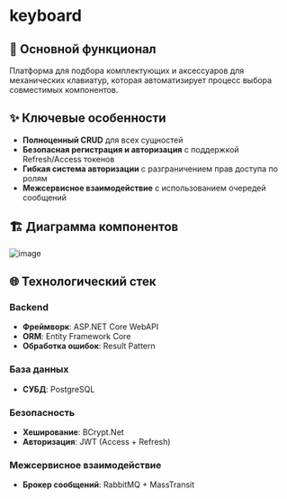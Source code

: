 # keyboard
## 📌 Основной функционал
Платформа для подбора комплектующих и аксессуаров для механических клавиатур, которая автоматизирует процесс выбора совместимых компонентов.

## ✨ Ключевые особенности
- **Полноценный CRUD** для всех сущностей
- **Безопасная регистрация и авторизация** с поддержкой Refresh/Access токенов
- **Гибкая система авторизации** с разграничением прав доступа по ролям
- **Межсервисное взаимодействие** с использованием очередей сообщений

## 🏗️ Диаграмма компонентов
![image](https://github.com/user-attachments/assets/4575c93d-d204-45ad-ab7a-3f458ba7a635)

## 🌐 Технологический стек
### Backend
- **Фреймворк**: ASP.NET Core WebAPI
- **ORM**: Entity Framework Core
- **Обработка ошибок**: Result Pattern

### База данных
- **СУБД**: PostgreSQL

### Безопасность
- **Хеширование**: BCrypt.Net
- **Авторизация**: JWT (Access + Refresh)

### Межсервисное взаимодействие
- **Брокер сообщений**: RabbitMQ + MassTransit
